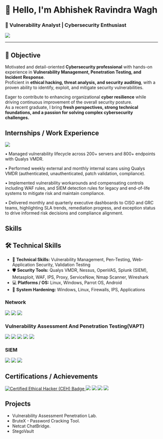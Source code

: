 # 👋 Hello, I'm Abhishek Ravindra Wagh  
### 🔎 Vulnerability Analyst | Cybersecurity Enthusiast  

<a href="https://www.linkedin.com/in/abhishekwagh7/">
  <img src="https://img.shields.io/badge/-LinkedIn-0072b1?&style=for-the-badge&logo=linkedin&logoColor=white" />
</a>

---

## 🎯 Objective  

Motivated and detail-oriented **Cybersecurity professional** with hands-on experience in **Vulnerability Management, Penetration Testing, and Incident Response**.  
Proficient in **ethical hacking, threat analysis, and security auditing**, with a proven ability to identify, exploit, and mitigate security vulnerabilities.  

Eager to contribute to enhancing organizational **cyber resilience** while driving continuous improvement of the overall security posture.  
As a recent graduate, I bring **fresh perspectives, strong technical foundations, and a passion for solving complex cybersecurity challenges.**  


## Internships / Work Experience
<div>
    <img src="https://img.shields.io/badge/-Vulnerability Analyst CybersecXperts -4D4D4D?&style=for-the-badge&logo=Netsparker&logoColor=white" />
</div>

• Managed vulnerability lifecycle across 200+ servers and 800+ endpoints with Qualys VMDR.

• Performed weekly external and monthly internal scans using Qualys VMDR (authenticated, unauthenticated, patch validation, compliance).

• Implemented vulnerability workarounds and compensating controls including WAF rules, and SIEM detection rules for legacy and end-of-life systems to mitigate risk   and maintain compliance.

• Delivered monthly and quarterly executive dashboards to CISO and GRC teams, highlighting SLA trends, remediation progress, and exception status to drive informed   risk decisions and compliance alignment.

## Skills


## 🛠️ Technical Skills

- 🔐 **Technical Skills:** Vulnerability Management, Pen-Testing, Web-Application Security, Validation Testing  
- 🛡️ **Security Tools:** Qualys VMDR, Nessus, OpenVAS, Splunk (SIEM), Metasploit, WAF, IPS, Proxy, ServiceNow, Nmap Scanner, Wireshark
- 💻 **Platforms / OS:** Linux, Windows, Parrot OS, Android  
- 🧩 **System Hardening:** Windows, Linux, Firewalls, IPS, Applications 



### Network
<div>
    <img src="https://img.shields.io/badge/-Wireshark-1679A7?&style=for-the-badge&logo=Wireshark&logoColor=white" />
    <img src="https://img.shields.io/badge/-Nmap-EF3B2D?&style=for-the-badge&logo=Nmap&logoColor=white" />
    <img src="https://img.shields.io/badge/-Netcat-777BB4?&style=for-the-badge&logo=Netcat&logoColor=white" />
</div>

### Vulnerability Assessment And Penetration Testing(VAPT)
<div>
     <img src="https://img.shields.io/badge/-Metasploit-EF3B2D?&style=for-the-badge&logo=Metasploit&logoColor=white" />
     <img src="https://img.shields.io/badge/-Nessus-00A4EF?&style=for-the-badge&logo=Nessus&logoColor=white" />
    <img src="https://img.shields.io/badge/-OWASP_ZAP-006400?&style=for-the-badge&logoColor=white" />
     <img src="https://img.shields.io/badge/-Burp_Suite-4B275F?&style=for-the-badge&logo=Burp_Suite&logoColor=white" />
    <img src="https://img.shields.io/badge/-Netsparker-4D4D4D?&style=for-the-badge&logo=Netsparker&logoColor=white" />
</div>

### SIEM
<div>
    <img src="https://img.shields.io/badge/-Snort-777BB4?&style=for-the-badge&logo=Snort&logoColor=white" />
    <img src="https://img.shields.io/badge/-Splunk-000000?&style=for-the-badge&logo=Splunk&logoColor=white" />
    <img src="https://img.shields.io/badge/-Wazuh-005571?&style=for-the-badge&logo=Wazuh&logoColor=white" />
</div>

## Certifications / Achievements

<div>
<a href="https://aspen.eccouncil.org/VerifyBadge?type=certification&a=m7kC/ALkng/twKdmgxCiuXPw/oldTSyeNT/yrE4zDsI=" target="_blank">
    <img src="https://img.shields.io/badge/-Certified_Ethical_Hacker(CEH)-FF0000?&style=for-the-badge&logo=CEH&logoColor=white" alt="Certified Ethical Hacker (CEH) Badge">
</a>

<img src="https://img.shields.io/badge/-ISC2-007ACC?&style=for-the-badge&logo=CompTIA&logoColor=white" />
<img src="https://img.shields.io/badge/-Cisco Certified Hacker-4D4D4D?&style=for-the-badge&logo=CompTIA&logoColor=white" />
<img src="https://img.shields.io/badge/-Google Cybersecurity Foundation-006400?&style=for-the-badge&logoColor=white" />
<img src="https://img.shields.io/badge/-TryHachMe-000080?&style=for-the-badge&logoColor=white" />
</div>

## Projects
- Vulnerability Assessment Penetration Lab.
- BruteX - Password Cracking Tool.
- Netcat ChatBridge.
- StegoVault

